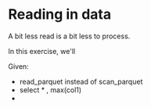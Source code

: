 # Reading in data

A bit less read is a bit less to process.

In this exercise, we'll 


Given:

- read_parquet instead of scan_parquet
- select * , max(col1)
-
